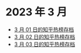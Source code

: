 # 2023 年 3 月

+ [3 月 01 日的知乎热榜存档](/2023-3/01)
+ [3 月 02 日的知乎热榜存档](/2023-3/02)
+ [3 月 03 日的知乎热榜存档](/2023-3/03)
